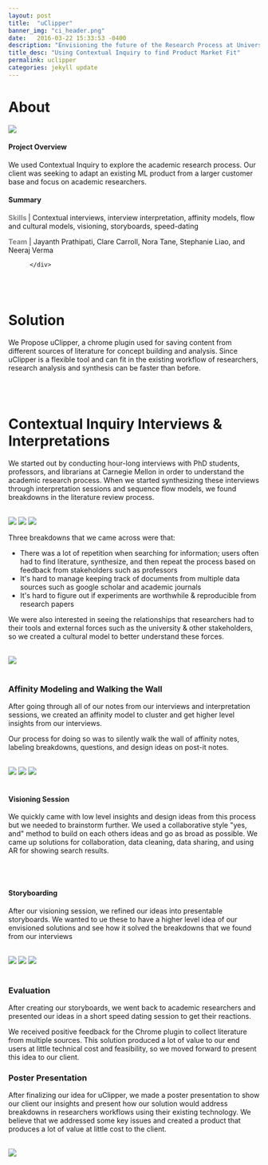 ```yaml
---
layout: post
title:  "uClipper"
banner_img: "ci_header.png"
date:   2016-03-22 15:33:53 -0400
description: "Envisioning the future of the Research Process at Universities"
title_desc: "Using Contextual Inquiry to find Product Market Fit"
permalink: uclipper
categories: jekyll update
---
```



# About

<div class="row">
	    <div class="col-sm-8">
<img src="/img/ci_header.png">
          </div>
          <div class="col-sm-4">
          <h4>Project Overview</h4>
          <p>
          	We used Contextual Inquiry to explore the academic research process. Our client was seeking to 
            adapt an existing ML product from a larger customer base and focus on academic researchers.
		      </p>
            <h4> Summary </h4> 
            <p><b style="color:grey;">Skills </b>| Contextual interviews, interview interpretation, affinity models, flow and cultural models, visioning, storyboards, speed-dating</p>
            <p><b style="color:grey;">Team</b> | Jayanth Prathipati, Clare Carroll, Nora Tane, Stephanie Liao, and Neeraj Verma</p> 



          </div>
</div>


<br> 
<br> 

# Solution 

We Propose uClipper, a chrome plugin used for saving content from different sources of literature for concept building and analysis. Since uClipper is a flexible tool and can fit in the existing workflow of researchers, research analysis and synthesis can be faster than before. 

<br> 
<br> 


# Contextual Inquiry Interviews & Interpretations 

We started out by conducting hour-long interviews with PhD students, professors, and librarians at Carnegie Mellon in order to understand the academic research process. When we started synthesizing these interviews through interpretation sessions and sequence flow models, we found breakdowns in the literature review process. 

<br> 

<img src="/img/ci_1.png">
<img src="/img/ci_2.png">
<img src="/img/ci_3.png">

<br> 

Three breakdowns that we came across were that: 
- There was a lot of repetition when searching for information; users often had to find literature, synthesize, and then repeat the process based on feedback from stakeholders such as professors
- It's hard to manage keeping track of documents from multiple data sources such as google scholar and academic journals 
- It's hard to figure out if experiments are worthwhile & reproducible from research papers 


We were also interested in seeing the relationships that researchers had to their tools and external forces such as the university & other stakeholders, so we created a cultural model to better understand these forces. 

<br>
<img src="/img/ci_4.png">
<br>
<br>

### Affinity Modeling and Walking the Wall

After going through all of our notes from our interviews and interpretation sessions, we created an affinity model to cluster and get higher level insights from our interviews. 

Our process for doing so was to silently walk the wall of affinity notes, labeling breakdowns, questions, and design ideas on post-it notes. 

<br>
<img src="/img/ci_5.jpeg">
<img src="/img/ci_6.jpeg">
<img src="/img/ci_7.jpg">
<br>
<br> 

#### Visioning Session

We quickly came with low level insights and design ideas from this process but we needed to brainstorm further. We used a collaborative style "yes, and" method to build on each others ideas and go as broad as possible. We came up solutions for collaboration, data cleaning, data sharing, and using AR for showing search results. 

<br> 
<br> 

#### Storyboarding 

After our visioning session, we refined our ideas into presentable storyboards. We wanted to ue these to have a higher level idea of our envisioned solutions and see how it solved the breakdowns that we found from our interviews 



<br> 
<img src="/img/ci_8.png">
<img src="/img/ci_9.png">
<img src="/img/ci_10.png">
<br> 
<br>

### Evaluation 

After creating our storyboards, we went back to academic researchers and presented our ideas in a short speed dating session to get their reactions. 

We received positive feedback for the Chrome plugin to collect literature from multiple sources. This solution produced a lot of value to our end users at little technical cost and feasibility, so we moved forward to present this idea to our client. 


### Poster Presentation

After finalizing our idea for uClipper, we made a poster presentation to show our client our insights and present 
how our solution would address breakdowns in researchers workflows using their existing technology. We believe that we 
addressed some key issues and created a product that produces a lot of value at little cost to the client. 

<br> 
<img src="/img/ci_11.png">
<br> 




